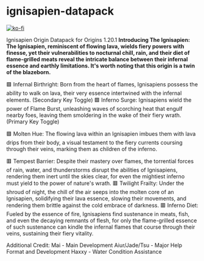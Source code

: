 # ignisapien-datapack
[![ko-fi](https://ko-fi.com/img/githubbutton_sm.svg)](https://ko-fi.com/B0B4UF8FN)

Ignisapien Origin Datapack for Origins 1.20.1
**Introducing The Ignisapien:
The Ignisapien, reminiscent of flowing lava, wields fiery powers with finesse, yet their vulnerabilities to nocturnal chill, rain, and their diet of flame-grilled meats reveal the intricate balance between their infernal essence and earthly limitations. It's worth noting that this origin is a twin of the blazeborn.**

🟩 Infernal Birthright: Born from the heart of flames, Ignisapiens possess the ability to walk on lava, their very essence intertwined with the infernal elements. (Secondary Key Toggle)
🟩 Inferno Surge: Ignisapiens wield the power of Flame Burst, unleashing waves of scorching heat that engulf nearby foes, leaving them smoldering in the wake of their fiery wrath. (Primary Key Toggle)

🟪 Molten Hue: The flowing lava within an Ignisapien imbues them with lava drips from their body, a visual testament to the fiery currents coursing through their veins, marking them as children of the inferno.

🟥 Tempest Barrier: Despite their mastery over flames, the torrential forces of rain, water, and thunderstorms disrupt the abilities of Ignisapiens, rendering them inert until the skies clear, for even the mightiest inferno must yield to the power of nature's wrath.
🟥 Twilight Frailty: Under the shroud of night, the chill of the air seeps into the molten core of an Ignisapien, solidifying their lava essence, slowing their movements, and rendering them brittle against the cold embrace of darkness.
🟥 Inferno Diet: Fueled by the essence of fire, Ignisapiens find sustenance in meats, fish, and even the decaying remnants of flesh, for only the flame-grilled essence of such sustenance can kindle the infernal flames that course through their veins, sustaining their fiery vitality.

Additional Credit:
Mai - Main Development
Aiur/Jade/Tsu - Major Help Format and Development
Haxxy - Water Condition Assistance
